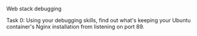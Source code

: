 Web stack debugging

Task 0:
	Using your debugging skills, find out what's keeping your Ubuntu container's Nginx installation from listening on port 89.
